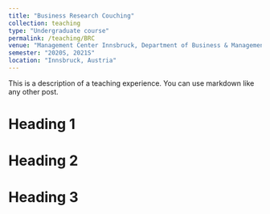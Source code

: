 ```yaml
---
title: "Business Research Couching"
collection: teaching
type: "Undergraduate course"
permalink: /teaching/BRC
venue: "Management Center Innsbruck, Department of Business & Management"
semester: "2020S, 2021S"
location: "Innsbruck, Austria"
---
```


This is a description of a teaching experience. You can use markdown like any other post.

Heading 1
======

Heading 2
======

Heading 3
======
